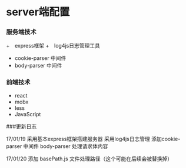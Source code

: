 # server端配置


### 服务端技术

+　express框架
+　log4js日志管理工具
+  cookie-parser 中间件
+  body-parser 中间件

### 前端技术

+ react
+ mobx
+ less
+ JavaScript

###更新日志

17/01/19
 采用基本express框架搭建服务器
 采用log4js日志管理
 添加cookie-parser 中间件
 body-parser 处理请求体内容

17/01/20 
 添加 basePath.js 文件处理路径（这个可能在后续会被替换掉）